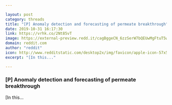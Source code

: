 ```yaml
---

layout: post
category: threads
title: "[P] Anomaly detection and forecasting of permeate breakthrough"
date: 2019-10-31 16:17:30
link: https://vrhk.co/2Nt85vT
image: https://external-preview.redd.it/cagBggeCN_6zzSerW7bQEUwMgFtuT5w6CUA0giVFT04.jpg?width=700&height=366.492146597&auto=webp&s=55e7392c8551332fdbc7a3e42cfa13e132aaf1be
domain: reddit.com
author: "reddit"
icon: http://www.redditstatic.com/desktop2x/img/favicon/apple-icon-57x57.png
excerpt: "[In this..."

---
```


### [P] Anomaly detection and forecasting of permeate breakthrough

[In this...